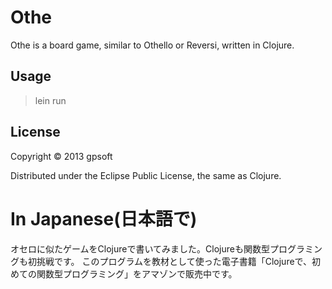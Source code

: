 # Othe

Othe is a board game, similar to Othello or Reversi, written in Clojure.

## Usage

>lein run

## License

Copyright © 2013 gpsoft

Distributed under the Eclipse Public License, the same as Clojure.

# In Japanese(日本語で)

オセロに似たゲームをClojureで書いてみました。Clojureも関数型プログラミングも初挑戦です。
このプログラムを教材として使った電子書籍「Clojureで、初めての関数型プログラミング」をアマゾンで販売中です。
